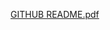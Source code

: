[GITHUB README.pdf](https://github.com/aleahfaa/IF4202-Data-Structures/files/12239952/GITHUB.README.pdf)
